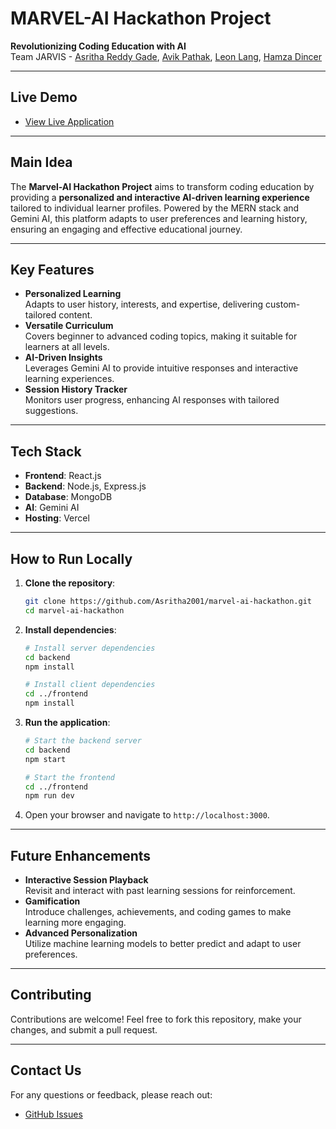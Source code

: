 # MARVEL-AI Hackathon Project

**Revolutionizing Coding Education with AI**  
Team JARVIS - [Asritha Reddy Gade](#), [Avik Pathak](#), [Leon Lang](#), [Hamza Dincer](#)

---

## Live Demo

- [View Live Application](https://marvel-ai-hackathon-frontend.vercel.app/)  

---

## Main Idea

The **Marvel-AI Hackathon Project** aims to transform coding education by providing a **personalized and interactive AI-driven learning experience** tailored to individual learner profiles. Powered by the MERN stack and Gemini AI, this platform adapts to user preferences and learning history, ensuring an engaging and effective educational journey.

---

## Key Features

- **Personalized Learning**  
  Adapts to user history, interests, and expertise, delivering custom-tailored content.  
- **Versatile Curriculum**  
  Covers beginner to advanced coding topics, making it suitable for learners at all levels.  
- **AI-Driven Insights**  
  Leverages Gemini AI to provide intuitive responses and interactive learning experiences.  
- **Session History Tracker**  
  Monitors user progress, enhancing AI responses with tailored suggestions.  

---

## Tech Stack

- **Frontend**: React.js  
- **Backend**: Node.js, Express.js  
- **Database**: MongoDB  
- **AI**: Gemini AI  
- **Hosting**: Vercel  

---

## How to Run Locally

1. **Clone the repository**:
    ```bash
    git clone https://github.com/Asritha2001/marvel-ai-hackathon.git
    cd marvel-ai-hackathon
    ```

2. **Install dependencies**:
    ```bash
    # Install server dependencies
    cd backend
    npm install
    
    # Install client dependencies
    cd ../frontend
    npm install
    ```

3. **Run the application**:
    ```bash
    # Start the backend server
    cd backend
    npm start
    
    # Start the frontend
    cd ../frontend
    npm run dev
    ```

4. Open your browser and navigate to `http://localhost:3000`.

---

## Future Enhancements

- **Interactive Session Playback**  
  Revisit and interact with past learning sessions for reinforcement.  
- **Gamification**  
  Introduce challenges, achievements, and coding games to make learning more engaging.  
- **Advanced Personalization**  
  Utilize machine learning models to better predict and adapt to user preferences.  

---

## Contributing

Contributions are welcome! Feel free to fork this repository, make your changes, and submit a pull request.  

---

## Contact Us

For any questions or feedback, please reach out:  
- [GitHub Issues](https://github.com/Asritha2001/marvel-ai-hackathon/issues)  
